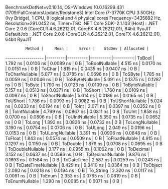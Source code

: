 
BenchmarkDotNet=v0.10.14, OS=Windows 10.0.16299.431 (1709/FallCreatorsUpdate/Redstone3)
Intel Core i7-3770K CPU 3.50GHz (Ivy Bridge), 1 CPU, 8 logical and 4 physical cores
Frequency=3435892 Hz, Resolution=291.0452 ns, Timer=TSC
.NET Core SDK=2.1.103
  [Host]     : .NET Core 2.0.6 (CoreCLR 4.6.26212.01, CoreFX 4.6.26212.01), 64bit RyuJIT
  DefaultJob : .NET Core 2.0.6 (CoreCLR 4.6.26212.01, CoreFX 4.6.26212.01), 64bit RyuJIT


             Method |     Mean |     Error |    StdDev | Allocated |
------------------- |---------:|----------:|----------:|----------:|
             ToBool | 1.792 ns | 0.0106 ns | 0.0089 ns |       0 B |
     ToBoolNullable | 4.515 ns | 0.0170 ns | 0.0151 ns |       0 B |
             ToChar | 1.815 ns | 0.0435 ns | 0.0407 ns |       0 B |
     ToCharNullable | 5.077 ns | 0.0785 ns | 0.0696 ns |       0 B |
            ToSByte | 1.785 ns | 0.0059 ns | 0.0046 ns |       0 B |
    ToSByteNullable | 5.091 ns | 0.1375 ns | 0.1287 ns |       0 B |
             ToByte | 1.790 ns | 0.0123 ns | 0.0109 ns |       0 B |
     ToByteNullable | 5.157 ns | 0.0513 ns | 0.0371 ns |       0 B |
            ToShort | 1.760 ns | 0.0109 ns | 0.0097 ns |       0 B |
    ToShortNullable | 5.014 ns | 0.0186 ns | 0.0165 ns |       0 B |
           ToUShort | 1.786 ns | 0.0093 ns | 0.0082 ns |       0 B |
   ToUShortNullable | 5.024 ns | 0.0233 ns | 0.0194 ns |       0 B |
              ToInt | 2.071 ns | 0.0397 ns | 0.0352 ns |       0 B |
      ToIntNullable | 4.799 ns | 0.0867 ns | 0.0811 ns |       0 B |
             ToUInt | 1.858 ns | 0.0700 ns | 0.0806 ns |       0 B |
     ToUIntNullable | 5.350 ns | 0.0735 ns | 0.0652 ns |       0 B |
             ToLong | 1.892 ns | 0.0826 ns | 0.0732 ns |       0 B |
     ToLongNullable | 3.190 ns | 0.0754 ns | 0.0706 ns |       0 B |
            ToULong | 2.049 ns | 0.0196 ns | 0.0153 ns |       0 B |
    ToULongNullable | 3.391 ns | 0.0906 ns | 0.0848 ns |       0 B |
            ToFloat | 1.843 ns | 0.0574 ns | 0.0509 ns |       0 B |
    ToFloatNullable | 4.915 ns | 0.1297 ns | 0.1150 ns |       0 B |
           ToDouble | 1.876 ns | 0.0708 ns | 0.0695 ns |       0 B |
   ToDoubleNullable | 3.177 ns | 0.0955 ns | 0.1062 ns |       0 B |
          ToDecimal | 3.152 ns | 0.0637 ns | 0.0596 ns |       0 B |
  ToDecimalNullable | 9.876 ns | 0.1693 ns | 0.1584 ns |       0 B |
         ToDateTime | 2.587 ns | 0.0259 ns | 0.0243 ns |       0 B |
 ToDateTimeNullable | 8.429 ns | 0.0410 ns | 0.0364 ns |       0 B |
           ToObject | 2.080 ns | 0.0218 ns | 0.0194 ns |       0 B |
          To_String | 2.320 ns | 0.0117 ns | 0.0091 ns |       0 B |
             ToEnum | 2.353 ns | 0.0765 ns | 0.0819 ns |       0 B |
     ToEnumNullable | 1.290 ns | 0.0085 ns | 0.0071 ns |       0 B |
